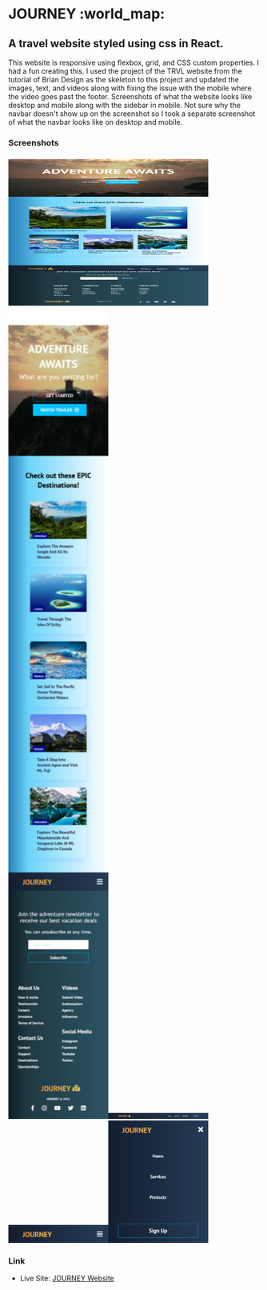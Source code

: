 <h1>JOURNEY :world_map:</h1>

<h2>A travel website styled using css in React. </h2>

<p>This website is responsive using flexbox, grid, and CSS custom properties. I had a fun creating this. I used the project of the TRVL website from the tutorial of Brian Design as the skeleton to this project and updated the images, text, and videos along with fixing the issue with the mobile where the video goes past the footer. Screenshots of what the website looks like desktop and mobile along with the sidebar in mobile. Not sure why the navbar doesn't show up on the screenshot so I took a separate screenshot of what the navbar looks like on desktop and mobile.</p>

### Screenshots

<img src="src/screenshots/desktop.png" width="400" height="300"><img src="src/screenshots/mobile.png" width="200"><img src="src/screenshots/navbar.png" width="200"><img src="src/screenshots/navbar-mobile.png" width="200"><img src="src/screenshots/sidebar.png" width="200">

### Link

- Live Site: [JOURNEY Website]()
